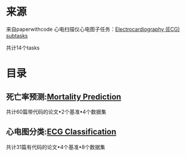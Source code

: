 # 来源
来自paperwithcode
心电扫描仪心电图子任务：[Electrocardiography (ECG) subtasks](https://paperswithcode.com/area/medical/electrocardiography-ecg)

共计14个tasks

# 目录

## 死亡率预测:[Mortality Prediction](https://paperswithcode.com/task/mortality-prediction)

共计60篇带代码的论文•2个基准•4个数据集

## 心电图分类:[ECG Classification](https://paperswithcode.com/task/ecg-classification)

共计31篇有代码的论文•4个基准•8个数据集


## 


